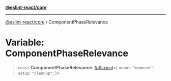 [**@eslint-react/core**](../README.md)

***

[@eslint-react/core](../README.md) / ComponentPhaseRelevance

# Variable: ComponentPhaseRelevance

> `const` **ComponentPhaseRelevance**: [`BiRecord`](../-internal-/classes/BiRecord.md)\<\{ `mount`: `"unmount"`; `setup`: `"cleanup"`; \}\>
